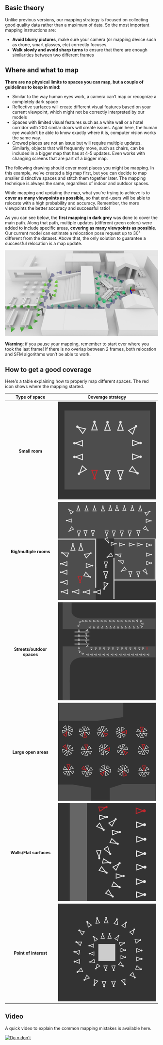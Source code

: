 ## Basic theory
Unlike previous versions, our mapping strategy is focused on collecting good quality data rather than a maximum of data. So the most important mapping instructions are:
* **Avoid blurry pictures**, make sure your camera (or mapping device such as drone, smart glasses, etc) correctly focuses.
* **Walk slowly and avoid sharp turns** to ensure that there are enough similarities between two different frames 

## Where and what to map
__There are no physical limits to spaces you can map, but a couple of guidelines to keep in mind:__

* Similar to the way human eyes work, a camera can’t map or recognize a completely dark space
* Reflective surfaces will create different visual features based on your current viewpoint, which might not be correctly interpreted by our models
* Spaces with limited visual features such as a white wall or a hotel corridor with 200 similar doors will create issues. Again here, the human eye wouldn’t be able to know exactly where it is, computer vision works the same way. 
* Crowed places are not an issue but will require multiple updates. Similarly, objects that will frequently move, such as chairs, can be included in a bigger map that has at 4-5 updates. Even works with changing screens that are part of a bigger map.

The following drawing should cover most places you might be mapping. In this example, we’ve created a big map first, but you can decide to map smaller distinctive spaces and stitch them together later. The mapping technique is always the same, regardless of indoor and outdoor spaces.

While mapping and updating the map, what you’re trying to achieve is to **cover as many viewpoints as possible,** so that end-users will be able to relocate with a high probability and accuracy. Remember, the more viewpoints the better accuracy and successful ratio!

As you can see below, the **first mapping in dark grey** was done to cover the main path. Along that path, multiple updates (different green colors) were added to include specific areas, **covering as many viewpoints as possible.** Our current model can estimate a relocation pose request up to 30° different from the dataset. Above that, the only solution to guarantee a successful relocation is a map update. 

![Picture taken](_img/map_illustrate.jpg)

**Warning**: if you pause your mapping, remember to start over where you took the last frame! If there is no overlap between 2 frames, both relocation and SFM algorithms won’t be able to work.

## How to get a good coverage

Here's a table explaining how to properly map different spaces. The red icon shows where the mapping started.

| Type of space | Coverage strategy |
|:-:|:-:|
| **Small room** | ![Picture taken](_img/smallroom.png) |
| **Big/multiple rooms**  | ![Picture taken](_img/bigroom.png)  |
|  **Streets/outdoor spaces** | ![Picture taken](_img/street.png)  |
|  **Large open areas** | ![Picture taken](_img/openarea.png)  |
|  **Walls/Flat surfaces** | ![Picture taken](_img/wall.png) |
|  **Point of interest** | ![Picture taken](_img/point.png) |


## Video

A quick video to explain the common mapping mistakes is available here.

[![Do n don't](https://img.youtube.com/vi/ZO04ZSZ4mbk/0.jpg)](https://www.youtube.com/watch?v=ZO04ZSZ4mbk)
